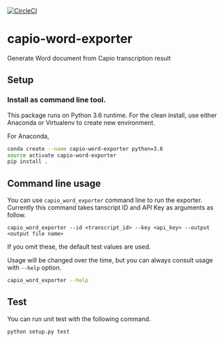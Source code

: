 [![CircleCI](https://circleci.com/gh/mthrok/capio-word-exporter.svg?style=svg)](https://circleci.com/gh/mthrok/capio-word-exporter)

# capio-word-exporter
Generate Word document from Capio transcription result

## Setup

### Install as command line tool.

This package runs on Python 3.6 runtime.
For the clean install, use either Anaconda or Virtualenv to create new environment.

For Anaconda,

```bash
conda create --name capio-word-exporter python=3.6
source activate capio-word-exporter
pip install .
```


## Command line usage

You can use `capio_word_exporter` command line to run the exporter.
Currently this command takes tanscript ID and API Key as arguments as follow. 

```
capio_word_exporter --id <transcript_id> --key <api_key> --output <output file name>
```

If you omit these, the default test values are used.

Usage will be changed over the time, but you can always consult usage with `--help` option.

```bash
capio_word_exporter --help
```


## Test

You can run unit test with the following command.

```
python setup.py test
```
